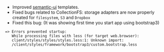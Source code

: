 - Improved <a href="http://semantic-ui.com/" target="_blank">semantic-ui</a> templates.
- Fixed bugs related to CollectionFS: storage adapters are now properly created for `filesystem`, `S3` and `Dropbox`
- Fixed this bug: (It was showing first time you start app using bootstrap3)
```
=> Errors prevented startup:
   While processing files with less (for target web.browser):
   client/styles/styles/styles.less:1: Unknown import:
   /client/styles/framework/bootstrap3/custom.bootstrap.less
```
